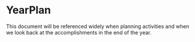 # YearPlan
This document will be referenced widely when planning activities and when we look back at the accomplishments in the end of the year.
